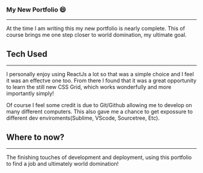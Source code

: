 ### My New Portfolio 😄
<hr>

At the time I am writing this my new portfolio is nearly complete. This of course brings me one step closer to world domination, my ultimate goal. 

## Tech Used
<hr>

I personally enjoy using ReactJs a lot so that was a simple choice and I feel it was an effectve one too. From there I found that it was a great opportunity to learn the still new CSS Grid, which works wonderfully and more importantly simply! 

Of course I feel some credit is due to Git/Github allowing me to develop on many different computers. This also gave me a chance to get expossure to different dev enviroments(Sublime, VScode, Sourcetree, Etc). 

## Where to now?
<hr>

The finishing touches of development and deployment, using this portfolio to find a job and ultimately world domination!